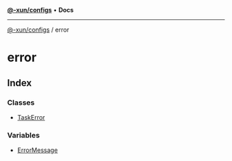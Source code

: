 [**@-xun/configs**](../README.md) • **Docs**

***

[@-xun/configs](../README.md) / error

# error

## Index

### Classes

- [TaskError](classes/TaskError.md)

### Variables

- [ErrorMessage](variables/ErrorMessage.md)
